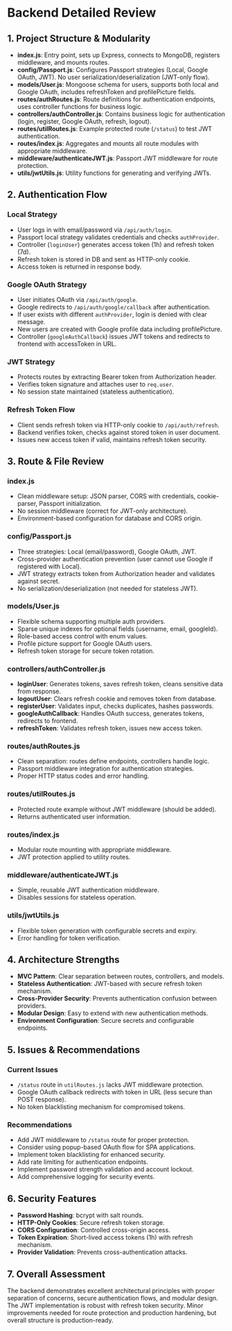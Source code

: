 # Backend Detailed Review

## 1. Project Structure & Modularity
- **index.js**: Entry point, sets up Express, connects to MongoDB, registers middleware, and mounts routes.
- **config/Passport.js**: Configures Passport strategies (Local, Google OAuth, JWT). No user serialization/deserialization (JWT-only flow).
- **models/User.js**: Mongoose schema for users, supports both local and Google OAuth, includes refreshToken and profilePicture fields.
- **routes/authRoutes.js**: Route definitions for authentication endpoints, uses controller functions for business logic.
- **controllers/authController.js**: Contains business logic for authentication (login, register, Google OAuth, refresh, logout).
- **routes/utilRoutes.js**: Example protected route (`/status`) to test JWT authentication.
- **routes/index.js**: Aggregates and mounts all route modules with appropriate middleware.
- **middleware/authenticateJWT.js**: Passport JWT middleware for route protection.
- **utils/jwtUtils.js**: Utility functions for generating and verifying JWTs.

## 2. Authentication Flow
### Local Strategy
- User logs in with email/password via `/api/auth/login`.
- Passport local strategy validates credentials and checks `authProvider`.
- Controller (`loginUser`) generates access token (1h) and refresh token (7d).
- Refresh token is stored in DB and sent as HTTP-only cookie.
- Access token is returned in response body.

### Google OAuth Strategy
- User initiates OAuth via `/api/auth/google`.
- Google redirects to `/api/auth/google/callback` after authentication.
- If user exists with different `authProvider`, login is denied with clear message.
- New users are created with Google profile data including profilePicture.
- Controller (`googleAuthCallback`) issues JWT tokens and redirects to frontend with accessToken in URL.

### JWT Strategy
- Protects routes by extracting Bearer token from Authorization header.
- Verifies token signature and attaches user to `req.user`.
- No session state maintained (stateless authentication).

### Refresh Token Flow
- Client sends refresh token via HTTP-only cookie to `/api/auth/refresh`.
- Backend verifies token, checks against stored token in user document.
- Issues new access token if valid, maintains refresh token security.

## 3. Route & File Review
### index.js
- Clean middleware setup: JSON parser, CORS with credentials, cookie-parser, Passport initialization.
- No session middleware (correct for JWT-only architecture).
- Environment-based configuration for database and CORS origin.

### config/Passport.js
- Three strategies: Local (email/password), Google OAuth, JWT.
- Cross-provider authentication prevention (user cannot use Google if registered with Local).
- JWT strategy extracts token from Authorization header and validates against secret.
- No serialization/deserialization (not needed for stateless JWT).

### models/User.js
- Flexible schema supporting multiple auth providers.
- Sparse unique indexes for optional fields (username, email, googleId).
- Role-based access control with enum values.
- Profile picture support for Google OAuth users.
- Refresh token storage for secure token rotation.

### controllers/authController.js
- **loginUser**: Generates tokens, saves refresh token, cleans sensitive data from response.
- **logoutUser**: Clears refresh cookie and removes token from database.
- **registerUser**: Validates input, checks duplicates, hashes passwords.
- **googleAuthCallback**: Handles OAuth success, generates tokens, redirects to frontend.
- **refreshToken**: Validates refresh token, issues new access token.

### routes/authRoutes.js
- Clean separation: routes define endpoints, controllers handle logic.
- Passport middleware integration for authentication strategies.
- Proper HTTP status codes and error handling.

### routes/utilRoutes.js
- Protected route example without JWT middleware (should be added).
- Returns authenticated user information.

### routes/index.js
- Modular route mounting with appropriate middleware.
- JWT protection applied to utility routes.

### middleware/authenticateJWT.js
- Simple, reusable JWT authentication middleware.
- Disables sessions for stateless operation.

### utils/jwtUtils.js
- Flexible token generation with configurable secrets and expiry.
- Error handling for token verification.

## 4. Architecture Strengths
- **MVC Pattern**: Clear separation between routes, controllers, and models.
- **Stateless Authentication**: JWT-based with secure refresh token mechanism.
- **Cross-Provider Security**: Prevents authentication confusion between providers.
- **Modular Design**: Easy to extend with new authentication methods.
- **Environment Configuration**: Secure secrets and configurable endpoints.

## 5. Issues & Recommendations
### Current Issues
- `/status` route in `utilRoutes.js` lacks JWT middleware protection.
- Google OAuth callback redirects with token in URL (less secure than POST response).
- No token blacklisting mechanism for compromised tokens.

### Recommendations
- Add JWT middleware to `/status` route for proper protection.
- Consider using popup-based OAuth flow for SPA applications.
- Implement token blacklisting for enhanced security.
- Add rate limiting for authentication endpoints.
- Implement password strength validation and account lockout.
- Add comprehensive logging for security events.

## 6. Security Features
- **Password Hashing**: bcrypt with salt rounds.
- **HTTP-Only Cookies**: Secure refresh token storage.
- **CORS Configuration**: Controlled cross-origin access.
- **Token Expiration**: Short-lived access tokens (1h) with refresh mechanism.
- **Provider Validation**: Prevents cross-authentication attacks.

## 7. Overall Assessment
The backend demonstrates excellent architectural principles with proper separation of concerns, secure authentication flows, and modular design. The JWT implementation is robust with refresh token security. Minor improvements needed for route protection and production hardening, but overall structure is production-ready.
